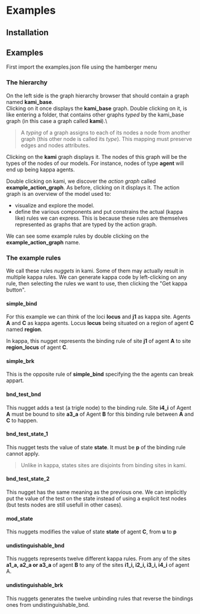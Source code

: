 # Examples

## Installation

## Examples

First import the examples.json file using the hamberger menu 

### The hierarchy
On the left side is the graph hierarchy browser that should contain a graph named **kami_base**.\
Clicking on it once displays the **kami_base** graph.
Double clicking on it, is like entering a folder, that contains other graphs *typed* by the kami_base graph (in this case a graph called **kami**).\

>A *typing* of a graph assigns to each of its nodes a node from another graph (this other node is called its *type*). This mapping must preserve edges and nodes attributes.

Clicking on the **kami** graph displays it.
The nodes of this graph will be the types of the nodes of our models. For instance, nodes of type **agent** will end up being kappa agents. 

Double clicking on kami, we discover the *action graph* called **example_action_graph**. As before, clicking on it displays it.
The action graph is an overview of the model used to:
* visualize and explore the model. 
* define the various components and put constrains the actual (kappa like) rules we can express. This is because these rules are themselves represented as graphs that are typed by the action graph.

We can see some example rules by double clicking on the **example_action_graph** name. 

### The example rules
We call these rules *nuggets* in kami.
Some of them may actually result in multiple kappa rules. We can generate kappa code by left-clicking on any rule, then selecting the rules we want to use, then clicking the "Get kappa button".

#### simple_bind
For this example we can think of the loci **locus** and **j1** as kappa site. Agents **A** and **C** as kappa agents. Locus **locus** being situated on a region of agent **C** named **region**.

In kappa, this nugget represents the binding rule of site **j1** of agent **A** to site **region_locus** of agent **C**.

#### simple_brk
This is the opposite rule of **simple_bind** specifying the the agents can break appart.

#### bnd_test_bnd
This nugget adds a test (a trigle node) to the binding rule. Site **i4_i** of Agent **A** must be bound to site **a3_a** of Agent **B** for this binding rule between **A** and **C** to happen.

#### bnd_test_state_1
This nugget tests the value of state **state**. It must be **p** of the binding rule cannot apply.
> Unlike in kappa, states sites are disjoints from binding sites in kami. 

#### bnd_test_state_2
This nugget has the same meaning as the previous one. We can implicitly put the value of the test on the state instead of using a explicit test nodes (but tests nodes are still usefull in other cases).

#### mod_state
This nuggets modifies the value of state **state** of agent **C**, from **u** to **p**

#### undistinguishable_bnd
This nuggets represents twelve different kappa rules. From any of the sites **a1_a, a2_a or a3_a** of agent **B** to any of the sites **i1_i, i2_i, i3_i, i4_i** of agent A.

 #### undistinguishable_brk
 This nuggets generates the twelve unbinding rules that reverse the bindings ones from undistinguishable_bnd.